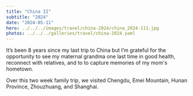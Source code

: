 ```yaml
---
title: "China II"
subtitle: "2024"
date: "2024-05-11"
hero: ../../../images/travel/china-2024/china_2024-111.jpg
photos: ../../../galleries/travel/china-2024.yaml
---
```


It’s been 8 years since my last trip to China but I’m grateful for the opportunity to see my maternal grandma one last time in good health, reconnect with relatives, and to to capture memories of my mom's hometown.

Over this two week family trip, we visited Chengdu, Emei Mountain, Hunan Province, Zhouzhuang, and Shanghai.